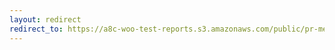 ```yaml
---
layout: redirect
redirect_to: https://a8c-woo-test-reports.s3.amazonaws.com/public/pr-merge/45532/api/index.html
---
```

